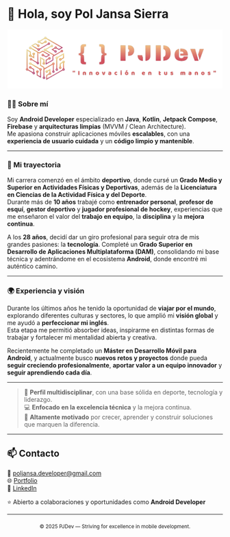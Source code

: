 # 👋 Hola, soy Pol Jansa Sierra 


<p align="center">
  <img src="LogoPJDev.png" alt="logopjdev" width="800"/>
</p>

### 👨‍💻 Sobre mí  

Soy **Android Developer** especializado en **Java**, **Kotlin**, **Jetpack Compose**, **Firebase** y **arquitecturas limpias** (MVVM / Clean Architecture).  
Me apasiona construir aplicaciones móviles **escalables**, con una **experiencia de usuario cuidada** y un **código limpio y mantenible**.  

---

### 💼 Mi trayectoria  

Mi carrera comenzó en el ámbito **deportivo**, donde cursé un **Grado Medio y Superior en Actividades Físicas y Deportivas**, además de la **Licenciatura en Ciencias de la Actividad Física y del Deporte**.  
Durante más de **10 años** trabajé como **entrenador personal**, **profesor de esquí**, **gestor deportivo** y **jugador profesional de hockey**, experiencias que me enseñaron el valor del **trabajo en equipo**, la **disciplina** y la **mejora continua**.  

A los **28 años**, decidí dar un giro profesional para seguir otra de mis grandes pasiones: la **tecnología**. Completé un **Grado Superior en Desarrollo de Aplicaciones Multiplataforma (DAM)**, consolidando mi base técnica y adentrándome en el ecosistema **Android**, donde encontré mi auténtico camino.  

---

### 🌍 Experiencia y visión  

Durante los últimos años he tenido la oportunidad de **viajar por el mundo**, explorando diferentes culturas y sectores, lo que amplió mi **visión global** y me ayudó a **perfeccionar mi inglés**.  
Esta etapa me permitió absorber ideas, inspirarme en distintas formas de trabajar y fortalecer mi mentalidad abierta y creativa.  

Recientemente he completado un **Máster en Desarrollo Móvil para Android**, y actualmente busco **nuevos retos y proyectos** donde pueda **seguir creciendo profesionalmente**, **aportar valor a un equipo innovador** y **seguir aprendiendo cada día**.  

---

> 🎯 **Perfil multidisciplinar**, con una base sólida en deporte, tecnología y liderazgo.  
> 💻 **Enfocado en la excelencia técnica** y la mejora continua.  
> 🚀 **Altamente motivado** por crecer, aprender y construir soluciones que marquen la diferencia.


---

## 📫 Contacto

📧 [poljansa.developer@gmail.com](mailto:poljansa.developer@gmail.com)  
🌐 [Portfolio](https://poljansadev.netlify.app)  
💼 [LinkedIn](https://www.linkedin.com/in/pol-jansà-sierra)

⭐ Abierto a colaboraciones y oportunidades como **Android Developer**

---
<p align="center"><sub>© 2025 PJDev — Striving for excellence in mobile development.</sub></p>

